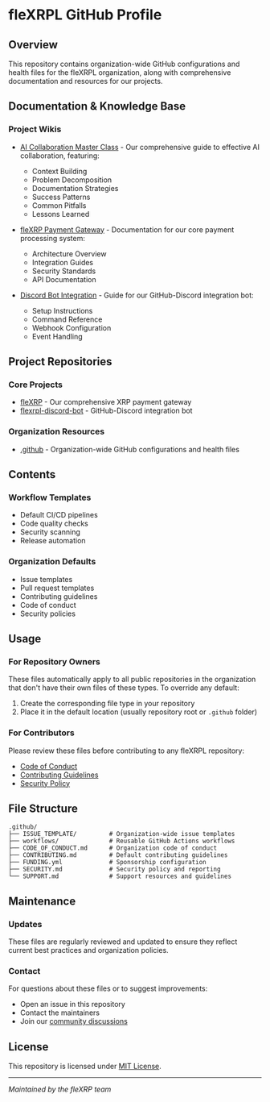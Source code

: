 # fleXRPL GitHub Profile

## Overview
This repository contains organization-wide GitHub configurations and health files for the fleXRPL organization, along with comprehensive documentation and resources for our projects.

## Documentation & Knowledge Base

### Project Wikis
- [AI Collaboration Master Class](https://github.com/fleXRPL/.github/wiki) - Our comprehensive guide to effective AI collaboration, featuring:
  - Context Building
  - Problem Decomposition
  - Documentation Strategies
  - Success Patterns
  - Common Pitfalls
  - Lessons Learned

- [fleXRP Payment Gateway](https://github.com/fleXRPL/fleXRP/wiki) - Documentation for our core payment processing system:
  - Architecture Overview
  - Integration Guides
  - Security Standards
  - API Documentation

- [Discord Bot Integration](https://github.com/fleXRPL/flexrpl-discord-bot/wiki) - Guide for our GitHub-Discord integration bot:
  - Setup Instructions
  - Command Reference
  - Webhook Configuration
  - Event Handling

## Project Repositories

### Core Projects
- [fleXRP](https://github.com/fleXRPL/fleXRP) - Our comprehensive XRP payment gateway
- [flexrpl-discord-bot](https://github.com/fleXRPL/flexrpl-discord-bot) - GitHub-Discord integration bot

### Organization Resources
- [.github](https://github.com/fleXRPL/.github) - Organization-wide GitHub configurations and health files

## Contents

### Workflow Templates
- Default CI/CD pipelines
- Code quality checks
- Security scanning
- Release automation

### Organization Defaults
- Issue templates
- Pull request templates
- Contributing guidelines
- Code of conduct
- Security policies

## Usage

### For Repository Owners
These files automatically apply to all public repositories in the organization that don't have their own files of these types. To override any default:

1. Create the corresponding file type in your repository
2. Place it in the default location (usually repository root or `.github` folder)

### For Contributors
Please review these files before contributing to any fleXRPL repository:

- [Code of Conduct](https://github.com/fleXRPL/fleXRP/blob/main/CODE_OF_CONDUCT.md)
- [Contributing Guidelines](https://github.com/fleXRPL/fleXRP/blob/main/CONTRIBUTING.md)
- [Security Policy](https://github.com/fleXRPL/fleXRP/blob/main/SECURITY.md)

## File Structure
```
.github/
├── ISSUE_TEMPLATE/         # Organization-wide issue templates
├── workflows/              # Reusable GitHub Actions workflows
├── CODE_OF_CONDUCT.md      # Organization code of conduct
├── CONTRIBUTING.md         # Default contributing guidelines
├── FUNDING.yml             # Sponsorship configuration
├── SECURITY.md             # Security policy and reporting
└── SUPPORT.md              # Support resources and guidelines
```

## Maintenance

### Updates
These files are regularly reviewed and updated to ensure they reflect current best practices and organization policies.

### Contact
For questions about these files or to suggest improvements:
- Open an issue in this repository
- Contact the maintainers
- Join our [community discussions](https://github.com/orgs/fleXRPL/discussions)

## License
This repository is licensed under [MIT License](LICENSE).

---

*Maintained by the fleXRP team*